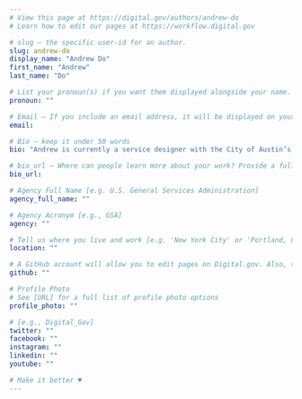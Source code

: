```yaml
---
# View this page at https://digital.gov/authors/andrew-do
# Learn how to edit our pages at https://workflow.digital.gov

# slug — the specific user-id for an author.
slug: andrew-do
display_name: "Andrew Do"
first_name: "Andrew"
last_name: "Do"

# List your pronoun(s) if you want them displayed alongside your name. If blank, we'll use just your name. Learn more http://mypronouns.org
pronoun: ""

# Email — If you include an email address, it will be displayed on your profile page
email: 

# Bio — keep it under 50 words
bio: "Andrew is currently a service designer with the City of Austin’s Office of Design & Delivery, which is dedicated to designing and building services for residents that grow and adapt with their needs. Previously, he was a researcher with the Brookfield Institute for Innovation + Entrepreneurship, a think tank focused on advancing actionable innovation policy for Canada. He holds a Masters of Public Policy from the University of Toronto. "

# bio_url — Where can people learn more about your work? Provide a full URL [e.g. 'https://www.example.gov/']
bio_url: 

# Agency Full Name [e.g. U.S. General Services Administration]
agency_full_name: ""

# Agency Acronym [e.g., GSA]
agency: ""

# Tell us where you live and work [e.g. 'New York City' or 'Portland, OR']
location: ""

# A GitHub account will allow you to edit pages on Digital.gov. Also, the image used in your GitHub account can be used to populate your digital.gov profile photo. Learn more about getting a Github account at [URL]
github: ""

# Profile Photo
# See [URL] for a full list of profile photo options
profile_photo: ""

# [e.g., Digital_Gov]
twitter: ""
facebook: ""
instagram: ""
linkedin: ""
youtube: ""

# Make it better ♥
---
```

